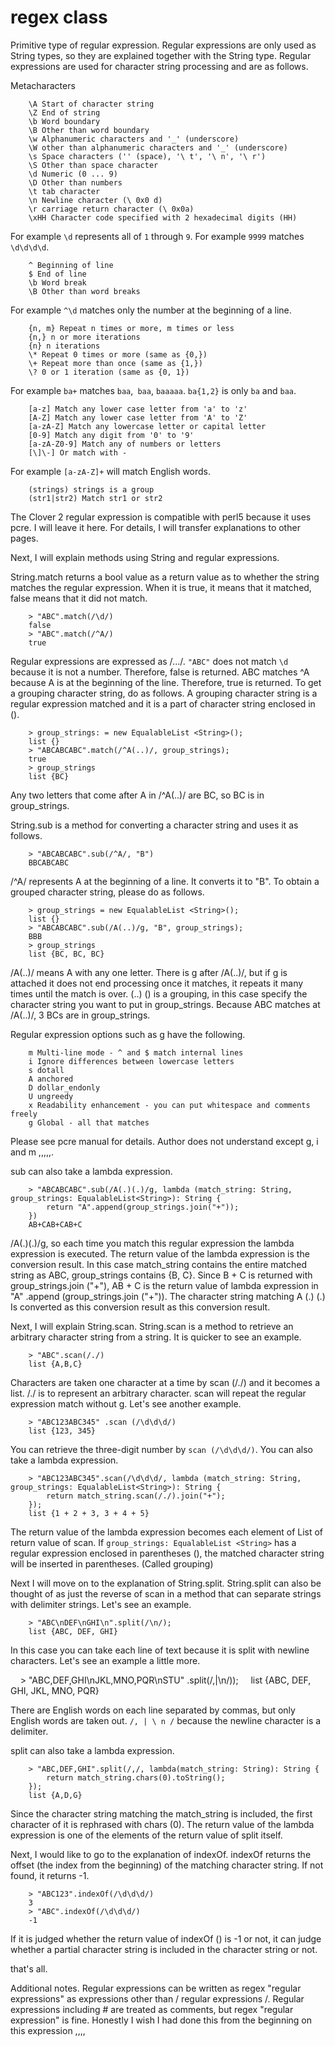 # regex class

Primitive type of regular expression. Regular expressions are only used as String types, so they are explained together with the String type. Regular expressions are used for character string processing and are as follows.

Metacharacters
```
    \A Start of character string
    \Z End of string
    \b Word boundary
    \B Other than word boundary
    \w Alphanumeric characters and '_' (underscore)
    \W other than alphanumeric characters and '_' (underscore)
    \s Space characters ('' (space), '\ t', '\ n', '\ r')
    \S Other than space character
    \d Numeric (0 ... 9)
    \D Other than numbers
    \t tab character
    \n Newline character (\ 0x0 d)
    \r carriage return character (\ 0x0a)
    \xHH Character code specified with 2 hexadecimal digits (HH)
```
For example `\d` represents all of `1` through `9`. For example `9999` matches `\d\d\d\d`.
```
    ^ Beginning of line
    $ End of line
    \b Word break
    \B Other than word breaks
```
For example `^\d` matches only the number at the beginning of a line.
```
    {n, m} Repeat n times or more, m times or less
    {n,} n or more iterations
    {n} n iterations
    \* Repeat 0 times or more (same as {0,})
    \+ Repeat more than once (same as {1,})
    \? 0 or 1 iteration (same as {0, 1})
```
For example `ba+` matches `baa`,` baa`, `baaaaa`. `ba{1,2}` is only `ba` and `baa`.
```
    [a-z] Match any lower case letter from 'a' to 'z'
    [A-Z] Match any lower case letter from 'A' to 'Z'
    [a-zA-Z] Match any lowercase letter or capital letter
    [0-9] Match any digit from '0' to '9'
    [a-zA-Z0-9] Match any of numbers or letters
    [\]\-] Or match with -
```
For example `[a-zA-Z]+` will match English words.
```
    (strings) strings is a group
    (str1|str2) Match str1 or str2
```
The Clover 2 regular expression is compatible with perl5 because it uses pcre. I will leave it here. For details, I will transfer explanations to other pages.

Next, I will explain methods using String and regular expressions.

String.match returns a bool value as a return value as to whether the string matches the regular expression. When it is true, it means that it matched, false means that it did not match.
```
    > "ABC".match(/\d/)
    false
    > "ABC".match(/^A/)
    true
```
Regular expressions are expressed as /.../. `"ABC"` does not match `\d` because it is not a number. Therefore, false is returned. ABC matches ^A because A is at the beginning of the line. Therefore, true is returned. To get a grouping character string, do as follows. A grouping character string is a regular expression matched and it is a part of character string enclosed in ().
```
    > group_strings: = new EqualableList <String>();
    list {}
    > "ABCABCABC".match(/^A(..)/, group_strings);
    true
    > group_strings
    list {BC}
```
Any two letters that come after A in /^A(..)/ are BC, so BC is in group_strings.

String.sub is a method for converting a character string and uses it as follows.
```
    > "ABCABCABC".sub(/^A/, "B")
    BBCABCABC
```
/^A/ represents A at the beginning of a line. It converts it to "B". To obtain a grouped character string, please do as follows.
```
    > group_strings = new EqualableList <String>();
    list {}
    > "ABCABCABC".sub(/A(..)/g, "B", group_strings);
    BBB
    > group_strings
    list {BC, BC, BC}
```
/A(..)/ means A with any one letter. There is g after /A(..)/, but if g is attached it does not end processing once it matches, it repeats it many times until the match is over.
(..) () is a grouping, in this case specify the character string you want to put in group_strings. Because ABC matches at /A(..)/, 3 BCs are in group_strings.

Regular expression options such as g have the following.
```
    m Multi-line mode - ^ and $ match internal lines
    i Ignore differences between lowercase letters
    s dotall
    A anchored
    D dollar_endonly
    U ungreedy
    x Readability enhancement - you can put whitespace and comments freely
    g Global - all that matches
```
Please see pcre manual for details. Author does not understand except g, i and m ,,,,,.

sub can also take a lambda expression.
```
    > "ABCABCABC".sub(/A(.)(.)/g, lambda (match_string: String, group_strings: EqualableList<String>): String {
        return "A".append(group_strings.join("+"));
    })
    AB+CAB+CAB+C
```
/A(.)(.)/g, so each time you match this regular expression the lambda expression is executed. The return value of the lambda expression is the conversion result. In this case match_string contains the entire matched string as ABC, group_strings contains {B, C}. Since B + C is returned with group_strings.join ("+"), AB + C is the return value of lambda expression in "A" .append (group_strings.join ("+")). The character string matching A (.) (.) Is converted as this conversion result as this conversion result.

Next, I will explain String.scan. String.scan is a method to retrieve an arbitrary character string from a string. It is quicker to see an example.
```
    > "ABC".scan(/./)
    list {A,B,C}
```
Characters are taken one character at a time by scan (/./) and it becomes a list. /./ is to represent an arbitrary character. scan will repeat the regular expression match without g. Let's see another example.
```
    > "ABC123ABC345" .scan (/\d\d\d/)
    list {123, 345}
```
You can retrieve the three-digit number by `scan (/\d\d\d/)`. You can also take a lambda expression.
```
    > "ABC123ABC345".scan(/\d\d\d/, lambda (match_string: String, group_strings: EqualableList<String>): String {
        return match_string.scan(/./).join("+");
    });
    list {1 + 2 + 3, 3 + 4 + 5}
```
The return value of the lambda expression becomes each element of List of return value of scan. If `group_strings: EqualableList <String>` has a regular expression enclosed in parentheses (), the matched character string will be inserted in parentheses. (Called grouping)

Next I will move on to the explanation of String.split. String.split can also be thought of as just the reverse of scan in a method that can separate strings with delimiter strings. Let's see an example.
```
    > "ABC\nDEF\nGHI\n".split(/\n/);
    list {ABC, DEF, GHI}
```
In this case you can take each line of text because it is split with newline characters. Let's see an example a little more.

    > "ABC,DEF,GHI\nJKL,MNO,PQR\nSTU" .split(/,|\n/));
    list {ABC, DEF, GHI, JKL, MNO, PQR}

There are English words on each line separated by commas, but only English words are taken out. `/, | \ n /` because the newline character is a delimiter.

split can also take a lambda expression.
```
    > "ABC,DEF,GHI".split(/,/, lambda(match_string: String): String {
        return match_string.chars(0).toString();
    });
    list {A,D,G}
```
Since the character string matching the match_string is included, the first character of it is rephrased with chars (0). The return value of the lambda expression is one of the elements of the return value of split itself.

Next, I would like to go to the explanation of indexOf. indexOf returns the offset (the index from the beginning) of the matching character string. If not found, it returns -1.
```
    > "ABC123".indexOf(/\d\d\d/)
    3
    > "ABC".indexOf(/\d\d\d/)
    -1
```
If it is judged whether the return value of indexOf () is -1 or not, it can judge whether a partial character string is included in the character string or not.

that's all.

Additional notes. Regular expressions can be written as regex "regular expressions" as expressions other than / regular expressions /. Regular expressions including # are treated as comments, but regex "regular expression" is fine. Honestly I wish I had done this from the beginning on this expression ,,,,
